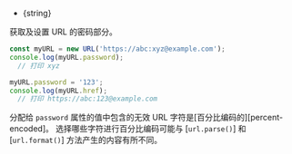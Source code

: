 
* {string}

获取及设置 URL 的密码部分。

```js
const myURL = new URL('https://abc:xyz@example.com');
console.log(myURL.password);
  // 打印 xyz

myURL.password = '123';
console.log(myURL.href);
  // 打印 https://abc:123@example.com
```

分配给 `password` 属性的值中包含的无效 URL 字符是[百分比编码的][percent-encoded]。 
选择哪些字符进行百分比编码可能与 [`url.parse()`] 和 [`url.format()`] 方法产生的内容有所不同。


